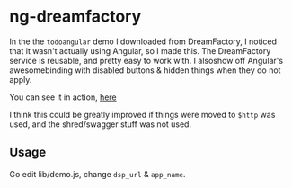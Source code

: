 # ng-dreamfactory

In the the `todoangular` demo I downloaded from DreamFactory, I noticed that it wasn't actually using Angular, so I made this. The DreamFactory service is reusable, and pretty easy to work with. I alsoshow off Angular's awesomebinding with disabled buttons & hidden things when they do not apply.

You can see it in action, [here](http://konsumer.github.io/ng-dreamfactory/)

I think this could be greatly improved if things were moved to `$http` was used, and the shred/swagger stuff was not used.

## Usage

Go edit lib/demo.js, change `dsp_url` & `app_name`.